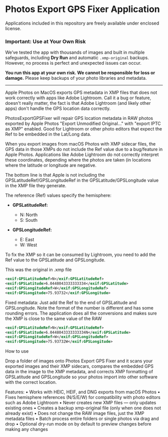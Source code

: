 # Photos Export GPS Fixer Application
Applications included in this repository are freely available under enclosed license.

### Important: Use at Your Own Risk

We’ve tested the app with thousands of images and built in multiple safeguards, including **Dry Run** and automatic `.xmp-original` backups. However, no process is perfect and unexpected issues can occur.

**You run this app at your own risk. We cannot be responsible for loss or damage.** Please keep backups of your photo libraries and metadata.

---

Apple Photos on MacOS exports GPS metadata in XMP files that does not work correctly with apps like Adobe Lightroom. Call it a bug or feature, doesn't really matter, the fact is that Adobe Lightroom (and likely other apps) don't handle the GPS location data correctly.

PhotosExportGPSFixer will repair GPS location metadata in RAW photos exported by Apple Photos "Export Unmodified Original..." with "export IPTC as XMP" enabled. Good for Lightroom or other photo editors that expect the Ref to be embedded in the Lat/Long data.

When you export images from macOS Photos with XMP sidecar files, the GPS data in those XMPs do not include the Ref value due to a bug/feature in Apple Photos. Applications like Adobe Lightroom do not correctly interpret these coordinates, depending where the photos are taken (in locations where the latitude or longitude are negative.

The bottom line is that Apple is not including the GPSLatitudeRef/GPSLongitudeRef in the GPSLatitude/GPSLongitude value in the XMP file they generate. 

The reference (Ref) values specify the hemisphere:

- **GPSLatitudeRef:**
  - N: North
  - S: South

- **GPSLongitudeRef:**
  - E: East
  - W: West

To fix the XMP so it can be consumed by Lightroom, you need to add the Ref value to the GPSLatitude and GPSLongitude.

This was the original in .xmp file
```xml
<exif:GPSLatitudeRef>N</exif:GPSLatitudeRef>
<exif:GPSLatitude>6.0448043333333334</exif:GPSLatitude>
<exif:GPSLongitudeRef>W</exif:GPSLongitudeRef>
<exif:GPSLongitude>75.93732</exif:GPSLongitude>
``` 
Fixed metadata: Just add the Ref to the end of GPSLatitude and GPSLongitude. Note the format of the number is different and has some rounding errors. The application does all the conversions and makes sure the XMP is close to the same value of the RAW
```xml
<exif:GPSLatitudeRef>N</exif:GPSLatitudeRef>
<exif:GPSLatitude>6.0448043333333334N</exif:GPSLatitude>
<exif:GPSLongitudeRef>W</exif:GPSLongitudeRef>
<exif:GPSLongitude>75.93732W</exif:GPSLongitude>
```


How to use

Drop a folder of images onto Photos Export GPS Fixer and it scans your exported images and their XMP sidecars, compares the embedded GPS data in the image to the XMP metadata, and corrects XMP formatting of GPSLatitude and GPSLongitude so your photos import into other software with the correct location.

Features:
• Works with HEIC, HEIF, and DNG exports from macOS Photos
• Fixes hemisphere references (N/S/E/W) for compatibility with photo editors such as Adobe Lightroom
• Never creates new XMP files — only updates existing ones
• Creates a backup xmp-original file (only when one does not already exist)
• Does not change the RAW image files, just the XMP metadata files
• Batch process entire folders or single photos via drag and drop
• Optional dry-run mode on by default to preview changes before making any changes
